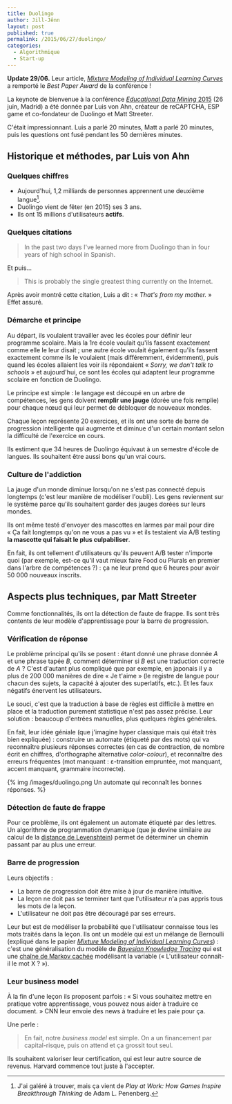 ```yaml
---
title: Duolingo
author: Jill-Jênn
layout: post
published: true
permalink: /2015/06/27/duolingo/
categories:
  - Algorithmique
  - Start-up
---
```


**Update 29/06.** Leur article, [*Mixture Modeling of Individual Learning Curves*](http://www.educationaldatamining.org/EDM2015/uploads/papers/paper_133.pdf) a remporté le *Best Paper Award* de la conférence !

La keynote de bienvenue à la conférence [*Educational Data Mining* 2015](http://educationaldatamining.org/EDM2015/) (26 juin, Madrid) a été donnée par Luis von Ahn, créateur de reCAPTCHA, ESP game et co-fondateur de Duolingo et Matt Streeter.

C'était impressionnant. Luis a parlé 20 minutes, Matt a parlé 20 minutes, puis les questions ont fusé pendant les 50 dernières minutes.

## Historique et méthodes, par Luis von Ahn

### Quelques chiffres

- Aujourd'hui, 1,2 milliards de personnes apprennent une deuxième langue[^1].
- Duolingo vient de fêter (en 2015) ses 3 ans.
- Ils ont 15 millions d'utilisateurs **actifs**.

 [^1]: J'ai galéré à trouver, mais ça vient de *Play at Work: How Games Inspire Breakthrough Thinking* de Adam L. Penenberg.

### Quelques citations

> In the past two days I've learned more from Duolingo than in four years of high school in Spanish.

Et puis…

> This is probably the single greatest thing currently on the Internet.

Après avoir montré cette citation, Luis a dit : « *That's from my mother.* » Effet assuré.

### Démarche et principe

Au départ, ils voulaient travailler avec les écoles pour définir leur programme scolaire. Mais la 1re école voulait qu'ils fassent exactement comme elle le leur disait ; une autre école voulait également qu'ils fassent exactement comme ils le voulaient (mais différemment, évidemment), puis quand les écoles allaient les voir ils répondaient « *Sorry, we don't talk to schools* » et aujourd'hui, ce sont les écoles qui adaptent leur programme scolaire en fonction de Duolingo.

Le principe est simple : le langage est découpé en un arbre de compétences, les gens doivent **remplir une jauge** (dorée une fois remplie) pour chaque nœud qui leur permet de débloquer de nouveaux mondes.

Chaque leçon représente 20 exercices, et ils ont une sorte de barre de progression intelligente qui augmente et diminue d'un certain montant selon la difficulté de l'exercice en cours.

Ils estiment que 34 heures de Duolingo équivaut à un semestre d'école de langues. Ils souhaitent être aussi bons qu'un vrai cours.

### Culture de l'addiction

La jauge d'un monde diminue lorsqu'on ne s'est pas connecté depuis longtemps (c'est leur manière de modéliser l'oubli). Les gens reviennent sur le système parce qu'ils souhaitent garder des jauges dorées sur leurs mondes.

Ils ont même testé d'envoyer des mascottes en larmes par mail pour dire « Ça fait longtemps qu'on ne vous a pas vu » et ils testaient via A/B testing **la mascotte qui faisait le plus culpabiliser**.

En fait, ils ont tellement d'utilisateurs qu'ils peuvent A/B tester n'importe quoi (par exemple, est-ce qu'il vaut mieux faire Food ou Plurals en premier dans l'arbre de compétences ?) : ça ne leur prend que 6 heures pour avoir 50 000 nouveaux inscrits.

## Aspects plus techniques, par Matt Streeter

Comme fonctionnalités, ils ont la détection de faute de frappe. Ils sont très contents de leur modèle d'apprentissage pour la barre de progression.

### Vérification de réponse

Le problème principal qu'ils se posent : étant donné une phrase donnée *A* et une phrase tapée *B*, comment déterminer si *B* est une traduction correcte de *A* ? C'est d'autant plus compliqué que par exemple, en japonais il y a plus de 200 000 manières de dire « Je t'aime » (le registre de langue pour chacun des sujets, la capacité à ajouter des superlatifs, etc.). Et les faux négatifs énervent les utilisateurs.

Le souci, c'est que la traduction à base de règles est difficile à mettre en place et la traduction purement statistique n'est pas assez précise. Leur solution : beaucoup d'entrées manuelles, plus quelques règles générales.

En fait, leur idée géniale (que j'imagine hyper classique mais qui était très bien expliquée) : construire un automate (étiqueté par des mots) qui va reconnaître plusieurs réponses correctes (en cas de contraction, de nombre écrit en chiffres, d'orthographe alternative *color*-*colour*), et reconnaître des erreurs fréquentes (mot manquant : ε-transition empruntée, mot manquant, accent manquant, grammaire incorrecte).

{% img /images/duolingo.png Un automate qui reconnaît les bonnes réponses. %}

### Détection de faute de frappe

Pour ce problème, ils ont également un automate étiqueté par des lettres. Un algorithme de programmation dynamique (que je devine similaire au calcul de la [distance de Levenshtein](https://fr.wikipedia.org/wiki/Distance_de_Levenshtein)) permet de déterminer un chemin passant par au plus une erreur.

### Barre de progression

Leurs objectifs :

- La barre de progression doit être mise à jour de manière intuitive.
- La leçon ne doit pas se terminer tant que l'utilisateur n'a pas appris tous les mots de la leçon.
- L'utilisateur ne doit pas être découragé par ses erreurs.

Leur but est de modéliser la probabilité que l'utilisateur connaisse tous les mots traités dans la leçon. Ils ont un modèle qui est un mélange de Bernoulli (expliqué dans le papier [*Mixture Modeling of Individual Learning Curves*](http://www.educationaldatamining.org/EDM2015/uploads/papers/paper_133.pdf)) : c'est une généralisation du modèle de [*Bayesian Knowledge Tracing*](https://en.wikipedia.org/wiki/Bayesian_Knowledge_Tracing) qui est une [chaîne de Markov cachée](https://fr.wikipedia.org/wiki/Modèle_de_Markov_caché) modélisant la variable (« L'utilisateur connaît-il le mot X ? »).

### Leur business model

À la fin d'une leçon ils proposent parfois : « Si vous souhaitez mettre en pratique votre apprentissage, vous pouvez nous aider à traduire ce document. » CNN leur envoie des news à traduire et les paie pour ça.

Une perle :

> En fait, notre *business model* est simple. On a un financement par capital-risque, puis on attend et ça grossit tout seul.

Ils souhaitent valoriser leur certification, qui est leur autre source de revenus. Harvard commence tout juste à l'accepter.
